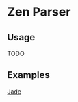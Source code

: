 # Zen Parser

## Usage

TODO

## Examples

[Jade](https://github.com/mcfinley/zen-parser/tree/master/example/jade.js)
